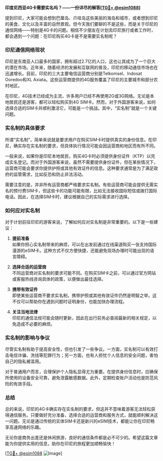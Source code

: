 **印度尼西亚4G卡需要实名吗？——一份详尽的解答[[TG💪+ @esim1088](https://t.me/s/esim1088)]**

提到印尼，大家可能会想到巴厘岛、爪哇岛这些美丽的海岛和城市，或者想到印尼的美食、文化以及丰富的自然景观。但今天我们要聊的不是这些，而是关于印尼的通信网络——特别是4G卡的问题。相信不少朋友在计划去印尼旅行或者工作时，都会遇到一个问题：在印尼购买4G卡是不是需要实名制呢？

### 印尼通信网络现状

印尼是东南亚人口最多的国家，拥有超过2.7亿的人口，这也让其成为了一个巨大的潜在市场。近年来，随着经济的发展和互联网的普及，印尼的移动通信市场也在迅速增长。目前，印尼的三大主要电信运营商分别是Telkomsel、Indosat Ooredoo和XL Axiata。这些运营商提供的4G服务覆盖了印尼的主要城市和部分农村地区。

在印尼，4G技术已经成为主流，许多用户已经不再使用2G或3G网络。无论是本地居民还是游客，都可以轻松购买到4G SIM卡。然而，对于外国游客来说，如何选择合适的SIM卡并顺利激活它，可能是一个挑战。其中，“实名制”就是一个关键问题。

### 实名制的具体要求

所谓“实名制”，简单来说就是要求用户在购买SIM卡时提供真实的身份信息。在印尼，确实存在实名制的要求，但具体执行情况可能会因运营商和地区而有所不同。

一般来说，如果你是印尼本地居民，购买4G卡时必须提供身份证件（KTP）以完成实名登记。而对于外国游客来说，虽然不需要提供身份证件，但在某些情况下，运营商可能会要求你提供护照或其他有效证件的信息。这种要求通常是为了满足政府的监管需求，比如反恐和防止非法活动。

需要注意的是，并非所有运营商都严格要求实名制。有些运营商可能会提供无需实名的预付费SIM卡，但这些卡的功能可能有限，比如无法接收国际短信或拨打国际电话。因此，在选择SIM卡时，建议根据自己的实际需求进行选择。

### 如何应对实名制

对于计划前往印尼的游客来说，了解如何应对实名制是非常重要的。以下是一些建议：

1. **提前准备**  
   如果你担心实名制带来的麻烦，可以在出发前通过在线渠道购买一张支持国际漫游的eSIM卡。这种方式不仅方便快捷，还能避免现场办理时可能出现的语言障碍。

2. **选择合适的运营商**  
   不同运营商对实名制的要求可能不同。在购买SIM卡之前，可以通过官方网站或客服热线咨询具体的政策，以便做出最佳选择。

3. **携带有效证件**  
   即使某些运营商不要求实名制，携带护照或其他有效证件仍然是明智之举。这不仅可以帮助你在遇到问题时证明身份，也能加快办理流程。

4. **关注当地法律**  
   印尼的通信法规可能会随时更新，因此在出行前务必查阅最新的相关规定，以免造成不必要的麻烦。

### 实名制的影响与争议

尽管实名制有助于提高安全性，但也引发了一些争议。一方面，实名制可以有效打击电信诈骗、洗钱等犯罪行为；另一方面，也有人担忧个人信息的安全问题，害怕自己的隐私被滥用。

对于普通用户而言，合理保护个人隐私显得尤为重要。在提供身份信息时，应确保所使用的设备安全可靠，避免泄露敏感数据。此外，定期检查账户活动也是防范风险的有效手段。

### 总结

总的来说，印尼的4G卡确实存在实名制的要求，但这并不意味着游客无法轻松获得通信服务。只要做好充分准备，选择合适的运营商和服务方式，就能顺利解决这一问题。无论是通过传统的实体SIM卡还是新兴的eSIM技术，都能让你在印尼畅享高速网络的乐趣。

无论你是商务出差还是休闲旅游，良好的通信条件都是必不可少的。希望这篇文章能为你提供实用的信息，助你在印尼的旅程更加顺畅愉快！

[[TG💪+ @esim1088](https://t.me/s/esim1088) ![Image](https://i.postimg.cc/4NQfJmqS/Snipaste-2025-05-13-00-14-12.png)]